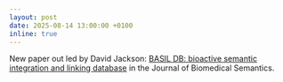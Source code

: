 ```yaml
---
layout: post
date: 2025-08-14 13:00:00 +0100
inline: true
---
```


New paper out led by David Jackson: [BASIL DB: bioactive semantic integration and linking database](https://doi.org/10.1186/s13326-025-00336-3) in the Journal of Biomedical Semantics. 